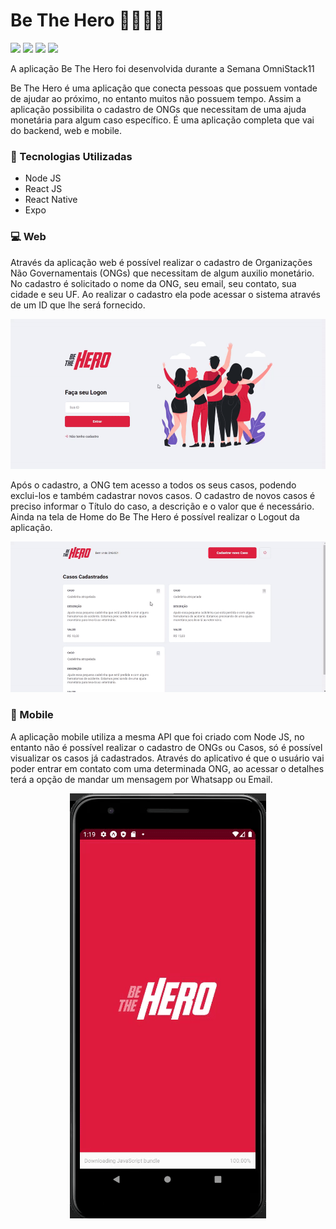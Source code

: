 # Be The Hero 🦸‍♂️🦸‍♀️
![](https://img.shields.io/github/languages/count/LuuizAlves/Be_The_Hero) ![](https://img.shields.io/github/languages/top/LuuizAlves/Be_The_Hero) ![](https://img.shields.io/github/last-commit/LuuizAlves/Be_The_Hero) ![](https://img.shields.io/github/repo-size/LuuizAlves/Be_The_Hero)

A aplicação Be The Hero foi desenvolvida durante a Semana OmniStack11

Be The Hero é uma aplicação que conecta pessoas que possuem vontade de ajudar ao
próximo, no entanto muitos não possuem tempo. Assim a aplicação possibilita o cadastro
de ONGs  que necessitam de uma ajuda monetária para algum caso específico. É uma
aplicação completa que vai do backend, web e mobile.

### 🚀 Tecnologias Utilizadas
- Node JS
- React JS
- React Native
- Expo

### 💻 Web
Através da aplicação web é possível realizar o cadastro de Organizações Não
Governamentais (ONGs) que necessitam de algum auxilio monetário. No cadastro é
solicitado o nome da ONG, seu email, seu contato, sua cidade e seu UF. Ao realizar o
cadastro ela pode acessar o sistema através de um ID que lhe será fornecido.

![](https://github.com/LuuizAlves/Be_The_Hero/blob/master/frontend/github/BeTheHero.gif?raw=true)

Após o cadastro, a ONG tem acesso a todos os seus casos, podendo exclui-los e 
também cadastrar novos casos. O cadastro de novos casos é preciso informar o Título do
caso, a descrição e o valor que é necessário. Ainda na tela de Home do Be The Hero é
possível realizar o Logout da aplicação.

![](https://github.com/LuuizAlves/Be_The_Hero/blob/master/frontend/github/BeTheHero%20-%20Home.gif?raw=true)

### 📱 Mobile

A aplicação mobile utiliza a mesma API que foi criado com Node JS, no entanto não é
possível realizar o cadastro de ONGs ou Casos, só é possível visualizar os casos já
cadastrados. Através do aplicativo é que o usuário vai poder entrar em contato com uma
determinada ONG, ao acessar o detalhes terá a opção de mandar um mensagem por
Whatsapp ou Email.

<p align="center">
  <img src="https://github.com/LuuizAlves/Be_The_Hero/blob/master/frontend/github/BeTheHero%20-%20Mobile.gif?raw=true" alt="Sublime's custom image"/>
</p>
